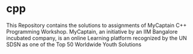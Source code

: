 # cpp
This Repository contains the solutions to assignments of MyCaptain C++ Programming Workshop.
MyCaptain, an initiative by an IIM Bangalore incubated company, is an online 
Learning platform recognized by the UN SDSN as one of the Top 50 Worldwide Youth Solutions
